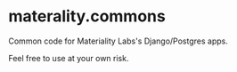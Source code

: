 # materality.commons
Common code for Materiality Labs's Django/Postgres apps.

Feel free to use at your own risk.
